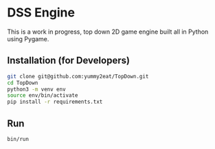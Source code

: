 # DSS Engine
This is a work in progress, top down 2D game engine built all in Python using Pygame. 

## Installation (for Developers)

```bash
git clone git@github.com:yummy2eat/TopDown.git
cd TopDown
python3 -m venv env
source env/bin/activate
pip install -r requirements.txt
```

## Run

```bash
bin/run
```
